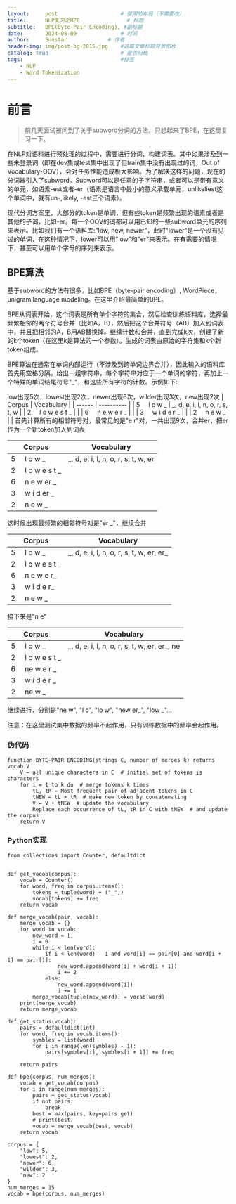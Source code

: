 ```yaml
---
layout:     post   				    # 使用的布局（不需要改）
title:      NLP复习之BPE 				# 标题 
subtitle:   BPE(Byte-Pair Encoding), #副标题
date:       2024-08-09 				# 时间
author:     Sunstar				# 作者
header-img: img/post-bg-2015.jpg 	#这篇文章标题背景图片
catalog: true 						# 是否归档
tags:								#标签
    - NLP
    - Word Tokenization
---
```

# 前言
>前几天面试被问到了关于subword分词的方法，只想起来了BPE，在这里复习一下。

在NLP对语料进行预处理的过程中，需要进行分词、构建词表。其中如果涉及到一些未登录词（即在dev集或test集中出现了但train集中没有出现过的词，Out of Vocabulary-OOV），会对任务性能造成极大影响。为了解决这样的问题，现在的分词器引入了subword。Subword可以是任意的子字符串，或者可以是带有意义的单元，如语素-est或者-er（语素是语言中最小的意义承载单元，unlikeliest这个单词中，就有un-,likely, -est三个语素）。

现代分词方案里，大部分的token是单词，但有些token是频繁出现的语素或者是其他的子词，比如-er。每一个OOV的词都可以用已知的一些subword单元的序列来表示。比如我们有一个语料库:"low, new, newer"，此时"lower"是一个没有见过的单词，在这种情况下，lower可以用"low"和"er"来表示。在有需要的情况下，甚至可以用单个字母的序列来表示。

## BPE算法
基于subword的方法有很多，比如BPE（byte-pair encoding）, WordPiece，unigram language modeling。在这里介绍最简单的BPE。

BPE从词表开始，这个词表是所有单个字符的集合，然后检查训练语料库，选择最频繁相邻的两个符号合并（比如A，B），然后把这个合并符号（AB）加入到词表中，并且把相邻的A，B用AB替换掉。继续计数和合并，直到完成k次，创建了新的k个token（在这里k是算法的一个参数）。生成的词表由原始的字符集和k个新token组成。

BPE算法在通常在单词内部运行（不涉及到跨单词边界合并），因此输入的语料库首先用空格分隔，给出一组字符串，每个字符串对应于一个单词的字符，再加上一个特殊的单词结尾符号"_"，和这些所有字符的计数。示例如下:

low出现5次，lowest出现2次，newer出现6次，wilder出现3次，new出现2次
| Corpus | Vocabulary |
| ------ | ---------- |
| 5 $~~~$ l o w _ | _, d, e, i, l, n, o, r, s, t, w |
| 2 $~~~$ l o w e s t _ | |
| 6 $~~~$ n e w e r _ | |
| 3 $~~~$ w i d e r _ | |
| 2 $~~~$ n e w _ | |
首先计算所有的相邻符号对，最常见的是"e r"对，一共出现9次，合并er，把er作为一个新token加入到词表

| Corpus | Vocabulary |
| ------ | ---------- |
| 5 $~~~$ l o w _ | _, d, e, i, l, n, o, r, s, t, w, er |
| 2 $~~~$ l o w e s t _ | |
| 6 $~~~$ n e w er _ | |
| 3 $~~~$ w i d er _ | |
| 2 $~~~$ n e w _ | |

这时候出现最频繁的相邻符号对是"er _"，继续合并

| Corpus | Vocabulary |
| ------ | ---------- |
| 5 $~~~$ l o w _ | \_, d, e, i, l, n, o, r, s, t, w, er, er\_ |
| 2 $~~~$ l o w e s t _ | |
| 6 $~~~$ n e w e r_ | |
| 3 $~~~$ w i d e r_ | |
| 2 $~~~$ n e w _ | |

接下来是"n e"

| Corpus | Vocabulary |
| ------ | ---------- |
| 5 $~~~$ l o w _ | _, d, e, i, l, n, o, r, s, t, w, er, er\_, ne |
| 2 $~~~$ l o w e s t _ | |
| 6 $~~~$ ne w e r _ | |
| 3 $~~~$ w i d e r _ | |
| 2 $~~~$ ne w _ | |

继续进行，分别是"ne w", "l o", "lo w", "new er_", "low _"...

注意：在这里测试集中数据的频率不起作用，只有训练数据中的频率会起作用。

### 伪代码
```
function BYTE-PAIR ENCODING(strings C, number of merges k) returns vocab V
    V ← all unique characters in C  # initial set of tokens is characters
    for i = 1 to k do  # merge tokens k times
        tL, tR ← Most frequent pair of adjacent tokens in C
        tNEW ← tL + tR  # make new token by concatenating
        V ← V + tNEW  # update the vocabulary
        Replace each occurrence of tL, tR in C with tNEW  # and update the corpus
    return V
```

### Python实现
```python
from collections import Counter, defaultdict


def get_vocab(corpus):
    vocab = Counter()
    for word, freq in corpus.items():
        tokens = tuple(word) + ("_",)
        vocab[tokens] += freq
    return vocab

def merge_vocab(pair, vocab):
    merge_vocab = {}
    for word in vocab:
        new_word = []
        i = 0
        while i < len(word):
            if i < len(word) - 1 and word[i] == pair[0] and word[i + 1] == pair[1]:
                new_word.append(word[i] + word[i + 1])
                i += 2
            else:
                new_word.append(word[i])
                i += 1
        merge_vocab[tuple(new_word)] = vocab[word]
    print(merge_vocab)
    return merge_vocab

def get_status(vocab):
    pairs = defaultdict(int)
    for word, freq in vocab.items():
        symbles = list(word)
        for i in range(len(symbles) - 1):
            pairs[symbles[i], symbles[i + 1]] += freq

    return pairs

def bpe(corpus, num_merges):
    vocab = get_vocab(corpus)
    for i in range(num_merges):
        pairs = get_status(vocab)
        if not pairs:
            break
        best = max(pairs, key=pairs.get)
        # print(best)
        vocab = merge_vocab(best, vocab)
    return vocab

corpus = {
    "low": 5,
    "lowest": 2,
    "newer": 6,
    "wilder": 3,
    "new": 2
}
num_merges = 15
vocab = bpe(corpus, num_merges)
```